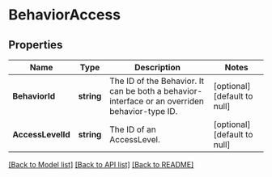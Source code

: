 # BehaviorAccess

## Properties
Name | Type | Description | Notes
------------ | ------------- | ------------- | -------------
**BehaviorId** | **string** | The ID of the Behavior. It can be both a behavior-interface or an overriden behavior-type ID. | [optional] [default to null]
**AccessLevelId** | **string** | The ID of an AccessLevel. | [optional] [default to null]

[[Back to Model list]](../README.md#documentation-for-models) [[Back to API list]](../README.md#documentation-for-api-endpoints) [[Back to README]](../README.md)


